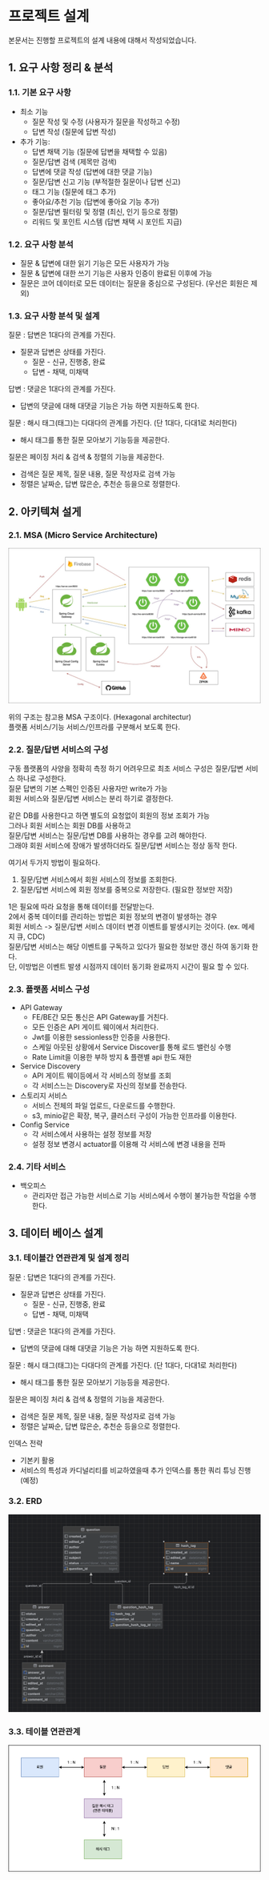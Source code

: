 # 프로젝트 설계

본문서는 진행할 프로젝트의 설계 내용에 대해서 작성되었습니다.  

## 1. 요구 사항 정리 & 분석

### 1.1. 기본 요구 사항
* 최소 기능
    * 질문 작성 및 수정 (사용자가 질문을 작성하고 수정)
    * 답변 작성 (질문에 답변 작성)
* 추가 기능:
    * 답변 채택 기능 (질문에 답변을 채택할 수 있음)
    * 질문/답변 검색 (제목만 검색)
    * 답변에 댓글 작성 (답변에 대한 댓글 기능)
    * 질문/답변 신고 기능 (부적절한 질문이나 답변 신고)
    * 태그 기능 (질문에 태그 추가)
    * 좋아요/추천 기능 (답변에 좋아요 기능 추가)
    * 질문/답변 필터링 및 정렬 (최신, 인기 등으로 정렬)
    * 리워드 및 포인트 시스템 (답변 채택 시 포인트 지급)

### 1.2. 요구 사항 분석
* 질문 & 답변에 대한 읽기 기능은 모든 사용자가 가능
* 질문 & 답변에 대한 쓰기 기능은 사용자 인증이 완료된 이후에 가능
* 질문은 코어 데이터로 모든 데이터는 질문을 중심으로 구성된다. (우선은 회원은 제외)

### 1.3. 요구 사항 분석 및 설계

질문 : 답변은 1대다의 관계를 가진다.
* 질문과 답변은 상태를 가진다.
    * 질문 - 신규, 진행중, 완료
    * 답변 - 채택, 미채택

답변 : 댓글은 1대다의 관계를 가진다.   
- 답변의 댓글에 대해 대댓글 기능은 가능 하면 지원하도록 한다.   

질문 : 해시 태그(태그)는 다대다의 관계를 가진다. (단 1대다, 다대1로 처리한다)   
- 해시 태그를 통한 질문 모아보기 기능등을 제공한다.  

질문은 페이징 처리 & 검색 & 정렬의 기능을 제공한다.  

- 검색은 질문 제목, 질문 내용, 질문 작성자로 검색 가능
- 정렬은 날짜순, 답변 많은순, 추천순 등을으로 정렬한다.

## 2. 아키텍쳐 설게

### 2.1. MSA (Micro Service Architecture)

![intro](../../9_이미지/msa.jpg)

위의 구조는 참고용 MSA 구조이다. (Hexagonal architectur)  
플랫폼 서비스/기능 서비스/인프라를 구분해서 보도록 한다.  

### 2.2. 질문/답변 서비스의 구성

구동 플랫폼의 사양을 정확히 측정 하기 어려우므로 최초 서비스 구성은 질문/답변 서비스 하나로 구성한다.  
질문 답변의 기본 스펙인 인증된 사용자만 write가 가능  
회원 서비스와 질문/답변 서비스는 분리 하기로 결정한다.

같은 DB를 사용한다고 하면 별도의 요청없이 회원의 정보 조회가 가능  
그러나 회원 서비스는 회원 DB를 사용하고   
질문/답변 서비스는 질문/답변 DB를 사용하는 경우를 고려 해야한다.   
그래야 회원 서비스에 장애가 발생하더라도 질문/답변 서비스는 정상 동작 한다.  

여기서 두가지 방법이 필요하다.
1. 질문/답변 서비스에서 회원 서비스의 정보를 조회한다.
2. 질문/답변 서비스에 회원 정보를 중복으로 저장한다. (필요한 정보만 저장)

1은 필요에 따라 요청을 통해 데이터를 전달받는다.  
2에서 중복 데이터를 관리하는 방법은 회원 정보의 변경이 발생하는 경우   
회원 서비스 -> 질문/답변 서비스 데이터 변경 이벤트를 발생시키는 것이다. (ex. 메세지 큐, CDC)  
질문/답변 서비스는 해당 이벤트를 구독하고 있다가 필요한 정보만 갱신 하여 동기화 한다.  
단, 이방법은 이벤트 발생 시점까지 데이터 동기화 완료까지 시간이 필요 할 수 있다.   

### 2.3. 플랫폼 서비스 구성

* API Gateway
    * FE/BE간 모든 통신은 API Gateway를 거친다.
    * 모든 인증은 API 게이트 웨이에서 처리한다.  
    * Jwt를 이용한 sessionless한 인증을 사용한다.
    * 스케일 아웃된 상황에서 Service Discover를 통해 로드 밸런싱 수행
    * Rate Limit을 이용한 부하 방지 & 플랜별 api 한도 재한
* Service Discovery
    * API 게이트 웨이등에서 각 서비스의 정보를 조회
    * 각 서비스느는 Discovery로 자신의 정보를 전송한다.
* 스토리지 서비스
    * 서비스 전체의 파일 업로드, 다운로드를 수행한다.
    * s3, minio같은 확장, 복구, 클러스터 구성이 가능한 인프라를 이용한다.  
* Config Service
    * 각 서비스에서 사용하는 설정 정보를 저장
    * 설정 정보 변경시 actuator를 이용해 각 서비스에 변경 내용을 전파

### 2.4. 기타 서비스

* 백오피스
    * 관리자만 접근 가능한 서비스로 기능 서비스에서 수행이 불가능한 작업을 수행한다.  

## 3. 데이터 베이스 설계

### 3.1. 테이블간 연관관계 및 설계 정리

질문 : 답변은 1대다의 관계를 가진다.
* 질문과 답변은 상태를 가진다.
    * 질문 - 신규, 진행중, 완료
    * 답변 - 채택, 미채택

답변 : 댓글은 1대다의 관계를 가진다.   
- 답변의 댓글에 대해 대댓글 기능은 가능 하면 지원하도록 한다.   

질문 : 해시 태그(태그)는 다대다의 관계를 가진다. (단 1대다, 다대1로 처리한다)   
- 해시 태그를 통한 질문 모아보기 기능등을 제공한다.  

질문은 페이징 처리 & 검색 & 정렬의 기능을 제공한다.  

- 검색은 질문 제목, 질문 내용, 질문 작성자로 검색 가능
- 정렬은 날짜순, 답변 많은순, 추천순 등을으로 정렬한다.

인덱스 전략
- 기본키 활용
- 서비스의 특성과 카디널리티를 비교하였을때 추가 인덱스를 통한 쿼리 튜닝 진행 (예정)

### 3.2. ERD

![intro](../../9_이미지/question-service-schema.png)

### 3.3. 테이블 연관관계

![intro](../../9_이미지/db-relation-graph.png)